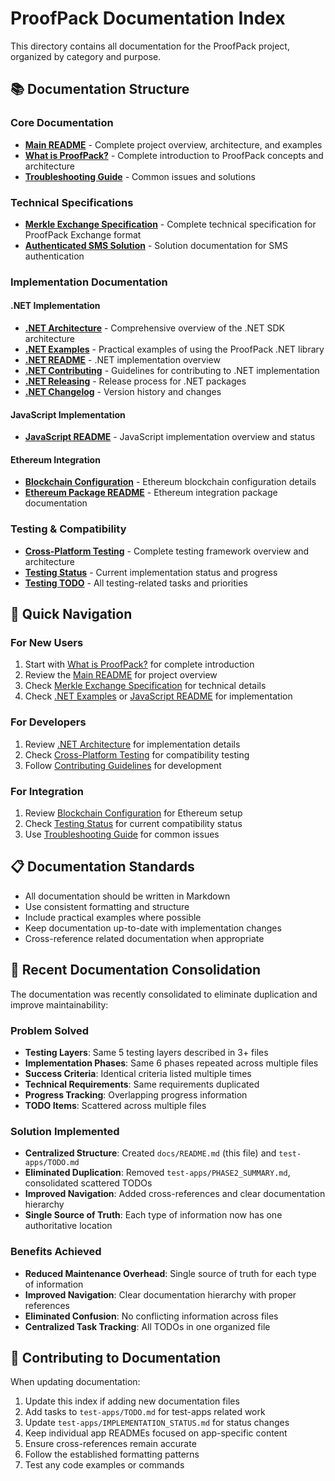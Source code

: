 # ProofPack Documentation Index

This directory contains all documentation for the ProofPack project, organized by category and purpose.

## 📚 Documentation Structure

### Core Documentation
- **[Main README](../README.md)** - Complete project overview, architecture, and examples
- **[What is ProofPack?](what-is-proofpack.md)** - Complete introduction to ProofPack concepts and architecture
- **[Troubleshooting Guide](../TROUBLESHOOTING.md)** - Common issues and solutions

### Technical Specifications
- **[Merkle Exchange Specification](merkle-exchange-spec.md)** - Complete technical specification for ProofPack Exchange format
- **[Authenticated SMS Solution](authenticated-sms-solution.md)** - Solution documentation for SMS authentication

### Implementation Documentation

#### .NET Implementation
- **[.NET Architecture](../dotnet/ARCHITECTURE.md)** - Comprehensive overview of the .NET SDK architecture
- **[.NET Examples](../dotnet/EXAMPLES.md)** - Practical examples of using the ProofPack .NET library
- **[.NET README](../dotnet/README.md)** - .NET implementation overview
- **[.NET Contributing](../dotnet/CONTRIBUTING.md)** - Guidelines for contributing to .NET implementation
- **[.NET Releasing](../dotnet/RELEASING.md)** - Release process for .NET packages
- **[.NET Changelog](../dotnet/CHANGELOG.md)** - Version history and changes

#### JavaScript Implementation
- **[JavaScript README](../javascript/README.md)** - JavaScript implementation overview and status

#### Ethereum Integration
- **[Blockchain Configuration](../dotnet/src/Zipwire.ProofPack.Ethereum/BLOCKCHAIN_CONFIGURATION.md)** - Ethereum blockchain configuration details
- **[Ethereum Package README](../dotnet/src/Zipwire.ProofPack.Ethereum/README.md)** - Ethereum integration package documentation

### Testing & Compatibility
- **[Cross-Platform Testing](../test-apps/README.md)** - Complete testing framework overview and architecture
- **[Testing Status](../test-apps/IMPLEMENTATION_STATUS.md)** - Current implementation status and progress
- **[Testing TODO](../test-apps/TODO.md)** - All testing-related tasks and priorities

## 🎯 Quick Navigation

### For New Users
1. Start with [What is ProofPack?](what-is-proofpack.md) for complete introduction
2. Review the [Main README](../README.md) for project overview
3. Check [Merkle Exchange Specification](merkle-exchange-spec.md) for technical details
4. Check [.NET Examples](../dotnet/EXAMPLES.md) or [JavaScript README](../javascript/README.md) for implementation

### For Developers
1. Review [.NET Architecture](../dotnet/ARCHITECTURE.md) for implementation details
2. Check [Cross-Platform Testing](../test-apps/README.md) for compatibility testing
3. Follow [Contributing Guidelines](../dotnet/CONTRIBUTING.md) for development

### For Integration
1. Review [Blockchain Configuration](../dotnet/src/Zipwire.ProofPack.Ethereum/BLOCKCHAIN_CONFIGURATION.md) for Ethereum setup
2. Check [Testing Status](../test-apps/IMPLEMENTATION_STATUS.md) for current compatibility status
3. Use [Troubleshooting Guide](../TROUBLESHOOTING.md) for common issues

## 📋 Documentation Standards

- All documentation should be written in Markdown
- Use consistent formatting and structure
- Include practical examples where possible
- Keep documentation up-to-date with implementation changes
- Cross-reference related documentation when appropriate

## 🔄 Recent Documentation Consolidation

The documentation was recently consolidated to eliminate duplication and improve maintainability:

### Problem Solved
- **Testing Layers**: Same 5 testing layers described in 3+ files
- **Implementation Phases**: Same 6 phases repeated across multiple files
- **Success Criteria**: Identical criteria listed multiple times
- **Technical Requirements**: Same requirements duplicated
- **Progress Tracking**: Overlapping progress information
- **TODO Items**: Scattered across multiple files

### Solution Implemented
- **Centralized Structure**: Created `docs/README.md` (this file) and `test-apps/TODO.md`
- **Eliminated Duplication**: Removed `test-apps/PHASE2_SUMMARY.md`, consolidated scattered TODOs
- **Improved Navigation**: Added cross-references and clear documentation hierarchy
- **Single Source of Truth**: Each type of information now has one authoritative location

### Benefits Achieved
- **Reduced Maintenance Overhead**: Single source of truth for each type of information
- **Improved Navigation**: Clear documentation hierarchy with proper references
- **Eliminated Confusion**: No conflicting information across files
- **Centralized Task Tracking**: All TODOs in one organized file

## 🤝 Contributing to Documentation

When updating documentation:
1. Update this index if adding new documentation files
2. Add tasks to `test-apps/TODO.md` for test-apps related work
3. Update `test-apps/IMPLEMENTATION_STATUS.md` for status changes
4. Keep individual app READMEs focused on app-specific content
5. Ensure cross-references remain accurate
6. Follow the established formatting patterns
7. Test any code examples or commands 